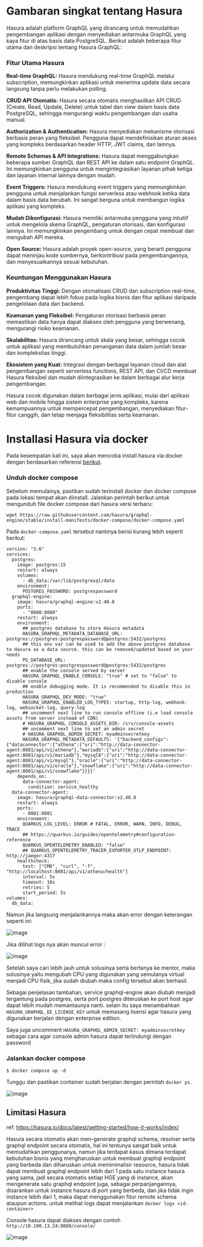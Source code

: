 # Gambaran singkat tentang Hasura

Hasura adalah platform GraphQL yang dirancang untuk memudahkan pengembangan aplikasi dengan menyediakan antarmuka GraphQL yang kaya fitur di atas basis data PostgreSQL. Berikut adalah beberapa fitur utama dan deskripsi tentang Hasura GraphQL:

### Fitur Utama Hasura
**Real-time GraphQL:**
Hasura mendukung real-time GraphQL melalui subscription, memungkinkan aplikasi untuk menerima update data secara langsung tanpa perlu melakukan polling.

**CRUD API Otomatis:**
Hasura secara otomatis menghasilkan API CRUD (Create, Read, Update, Delete) untuk tabel dan view dalam basis data PostgreSQL, sehingga mengurangi waktu pengembangan dan usaha manual.

**Authorization & Authentication:**
Hasura menyediakan mekanisme otorisasi berbasis peran yang fleksibel. Pengguna dapat mendefinisikan aturan akses yang kompleks berdasarkan header HTTP, JWT claims, dan lainnya.

**Remote Schemas & API Integrations:**
Hasura dapat menggabungkan beberapa sumber GraphQL dan REST API ke dalam satu endpoint GraphQL. Ini memungkinkan pengguna untuk mengintegrasikan layanan pihak ketiga dan layanan internal lainnya dengan mudah.

**Event Triggers:**
Hasura mendukung event triggers yang memungkinkan pengguna untuk menjalankan fungsi serverless atau webhook ketika data dalam basis data berubah. Ini sangat berguna untuk membangun logika aplikasi yang kompleks.

**Mudah Dikonfigurasi:**
Hasura memiliki antarmuka pengguna yang intuitif untuk mengelola skema GraphQL, pengaturan otorisasi, dan konfigurasi lainnya. Ini memungkinkan pengembang untuk dengan cepat membuat dan mengubah API mereka.

**Open Source:**
Hasura adalah proyek open-source, yang berarti pengguna dapat meninjau kode sumbernya, berkontribusi pada pengembangannya, dan menyesuaikannya sesuai kebutuhan.

### Keuntungan Menggunakan Hasura
**Produktivitas Tinggi:** Dengan otomatisasi CRUD dan subscription real-time, pengembang dapat lebih fokus pada logika bisnis dan fitur aplikasi daripada pengelolaan data dan backend.

**Keamanan yang Fleksibel:** Pengaturan otorisasi berbasis peran memastikan data hanya dapat diakses oleh pengguna yang berwenang, mengurangi risiko keamanan.

**Skalabilitas:** Hasura dirancang untuk skala yang besar, sehingga cocok untuk aplikasi yang membutuhkan penanganan data dalam jumlah besar dan kompleksitas tinggi.

**Ekosistem yang Kuat:** Integrasi dengan berbagai layanan cloud dan alat pengembangan seperti serverless functions, REST API, dan CI/CD membuat Hasura fleksibel dan mudah diintegrasikan ke dalam berbagai alur kerja pengembangan.

Hasura cocok digunakan dalam berbagai jenis aplikasi, mulai dari aplikasi web dan mobile hingga sistem enterprise yang kompleks, karena kemampuannya untuk mempercepat pengembangan, menyediakan fitur-fitur canggih, dan tetap menjaga fleksibilitas serta keamanan.

# Installasi Hasura via docker

Pada kesempatan kali ini, saya akan mencoba install hasura via docker dengan berdasarkan referensi [berikut](https://hasura.io/docs/latest/deployment/deployment-guides/docker/).

### Unduh docker compose

Sebelum memulainya, pastikan sudah terinstall docker dan docker compose pada lokasi tempat akan diinstall. Jalankan perintah berikut untuk mengunduh file docker compose dari hasura versi terbaru:

```
wget https://raw.githubusercontent.com/hasura/graphql-engine/stable/install-manifests/docker-compose/docker-compose.yaml
```

Pada `docker-compose.yaml` tersebut nantinya berisi kurang lebih seperti berikut:

```
version: "3.6"
services:
  postgres:
    image: postgres:15
    restart: always
    volumes:
      - db_data:/var/lib/postgresql/data
    environment:
      POSTGRES_PASSWORD: postgrespassword
  graphql-engine:
    image: hasura/graphql-engine:v2.40.0
    ports:
      - "8080:8080"
    restart: always
    environment:
      ## postgres database to store Hasura metadata
      HASURA_GRAPHQL_METADATA_DATABASE_URL: postgres://postgres:postgrespassword@postgres:5432/postgres
      ## this env var can be used to add the above postgres database to Hasura as a data source. this can be removed/updated based on your needs
      PG_DATABASE_URL: postgres://postgres:postgrespassword@postgres:5432/postgres
      ## enable the console served by server
      HASURA_GRAPHQL_ENABLE_CONSOLE: "true" # set to "false" to disable console
      ## enable debugging mode. It is recommended to disable this in production
      HASURA_GRAPHQL_DEV_MODE: "true"
      HASURA_GRAPHQL_ENABLED_LOG_TYPES: startup, http-log, webhook-log, websocket-log, query-log
      ## uncomment next line to run console offline (i.e load console assets from server instead of CDN)
      # HASURA_GRAPHQL_CONSOLE_ASSETS_DIR: /srv/console-assets
      ## uncomment next line to set an admin secret
      # HASURA_GRAPHQL_ADMIN_SECRET: myadminsecretkey
      HASURA_GRAPHQL_METADATA_DEFAULTS: '{"backend_configs":{"dataconnector":{"athena":{"uri":"http://data-connector-agent:8081/api/v1/athena"},"mariadb":{"uri":"http://data-connector-agent:8081/api/v1/mariadb"},"mysql8":{"uri":"http://data-connector-agent:8081/api/v1/mysql"},"oracle":{"uri":"http://data-connector-agent:8081/api/v1/oracle"},"snowflake":{"uri":"http://data-connector-agent:8081/api/v1/snowflake"}}}}'
    depends_on:
      data-connector-agent:
        condition: service_healthy
  data-connector-agent:
    image: hasura/graphql-data-connector:v2.40.0
    restart: always
    ports:
      - 8081:8081
    environment:
      QUARKUS_LOG_LEVEL: ERROR # FATAL, ERROR, WARN, INFO, DEBUG, TRACE
      ## https://quarkus.io/guides/opentelemetry#configuration-reference
      QUARKUS_OPENTELEMETRY_ENABLED: "false"
      ## QUARKUS_OPENTELEMETRY_TRACER_EXPORTER_OTLP_ENDPOINT: http://jaeger:4317
    healthcheck:
      test: ["CMD", "curl", "-f", "http://localhost:8081/api/v1/athena/health"]
      interval: 5s
      timeout: 10s
      retries: 5
      start_period: 5s
volumes:
  db_data:
```

Namun jika langsung menjalankannya maka akan error dengan keterangan seperti ini:

![image](https://github.com/ferdyansahalfariz/belajar-hasura/assets/96871156/9e4f0a26-530e-44e6-81ef-95253e3a3850)

Jika dilihat logs nya akan muncul error :

![image](https://github.com/ferdyansahalfariz/belajar-hasura/assets/96871156/c3b70dcb-c7db-4319-a7ce-49fae5dac476)

Setelah saya cari lebih jauh untuk solusinya serta bertanya ke mentor, maka solusinya yaitu mengubah CPU yang digunakan yang semulanya virtual menjadi CPU fisik, jika sudah diubah maka config tersebut akan berhasil.

Sebagai penjelasan tambahan, service graphql-engine akan diubah menjadi tergantung pada postgres, serta port postgres diteruskan ke port host agar dapat lebih mudah memantaunya nanti. selain itu saya menambahkan `HASURA_GRAPHQL_EE_LICENSE_KEY` untuk memasang lisensi agar hasura yang digunakan berjalan dengan enterprise edition.

Saya juga uncomment `HASURA_GRAPHQL_ADMIN_SECRET: myadminsecretkey` sebagai cara agar console admin hasura dapat terlindungi dengan password

### Jalankan docker compose

```
$ docker compose up -d
```

Tunggu dan pastikan container sudah berjalan dengan perintah `docker ps`.

![image](https://github.com/ferdyansahalfariz/belajar-hasura/assets/96871156/691b3ff8-aabb-4469-803b-2cd8c6db0b89)

## Limitasi Hasura

ref: https://hasura.io/docs/latest/getting-started/how-it-works/index/

Hasura secara otomatis akan men-generate graphql schema, resolver serta graphql endpoint secara otomatis, hal ini tentunya sangat baik untuk memudahkan penggunanya, namun jika terdapat kasus dimana terdapat kebutuhan bisnis yang mengharuskan untuk membuat graphql endpoint yang berbeda dan diharuskan untuk meminimalisir resource, hasura tidak dapat membuat graphql endpoint lebih dari 1 pada satu instance hasura yang sama, jadi secara otomatis setiap HGE yang di instance, akan mengenerate satu graphql endpoint juga, sebagai perpanjangannya, disarankan untuk instance hasura di port yang berbeda, dan jika tidak ingin instance lebih dari 1, maka dapat menggunakan fitur remote schema ataupun actions.
untuk melihat logs dapat menjalankan `docker logs <id-container>`

Console hasura dapat diakses dengan contoh `http://10.100.13.24:8080/console/`

![image](https://github.com/ferdyansahalfariz/belajar-hasura/assets/96871156/b8ff5d1a-9a90-4561-ba7b-a2a8189b7492)
